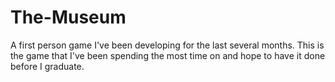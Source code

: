 The-Museum
==========

A first person game I've been developing for the last several months. This is the game that I've been spending the most time on and hope to have it done before I graduate.
